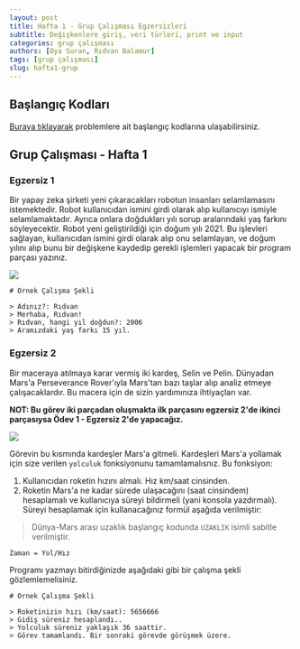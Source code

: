 ```yaml
---
layout: post
title: Hafta 1 - Grup Çalışması Egzersizleri
subtitle: Değişkenlere giriş, veri türleri, print ve input
categories: grup çalışması
authors: [Oya Suran, Rıdvan Balamur]
tags: [grup çalışması]
slug: hafta1-grup
---
```


## Başlangıç Kodları
[Buraya tıklayarak](https://drive.google.com/file/d/1uNTIOTexY_SmmVNwKUN2eC7axsRSNdRY/view?usp=sharing) problemlere ait başlangıç kodlarına ulaşabilirsiniz.

## Grup Çalışması - Hafta 1

### Egzersiz 1

Bir yapay zeka şirketi yeni çıkaracakları robotun insanları selamlamasını istemektedir. Robot kullanıcıdan ismini girdi olarak alıp kullanıcıyı ismiyle selamlamaktadır. Ayrıca onlara doğdukları yılı sorup aralarındaki yaş farkını söyleyecektir. Robot yeni geliştirildiği için doğum yılı 2021. Bu işlevleri sağlayan, kullanıcıdan ismini girdi olarak alıp onu selamlayan, ve doğum yılını alıp bunu bir değişkene kaydedip gerekli işlemleri yapacak bir program parçası yazınız.

![](https://specials-images.forbesimg.com/imageserve/5f8247cf2190cd26e6fe7b90/960x0.jpg?fit=scale)

```
# Örnek Çalışma Şekli

> Adınız?: Rıdvan
> Merhaba, Rıdvan!
> Rıdvan, hangi yıl doğdun?: 2006
> Aramızdaki yaş farkı 15 yıl.

```

### Egzersiz 2

Bir maceraya atılmaya karar vermiş iki kardeş, Selin ve Pelin. Dünyadan Mars'a Perseverance Rover'ıyla Mars'tan bazı taşlar alıp analiz etmeye çalışacaklardır. Bu macera için de sizin yardımınıza ihtiyaçları var. 

**NOT: Bu görev iki parçadan oluşmakta ilk parçasını egzersiz 2'de ikinci parçasıysa Ödev 1 - Egzersiz 2'de yapacağız.**

![](https://cdn.vox-cdn.com/thumbor/gtFX_9BVO5yj51Pr5vDq9JOYrlY=/0x0:3000x1688/1200x800/filters:focal(1213x757:1693x1237)/cdn.vox-cdn.com/uploads/chorus_image/image/68831020/09_Touchdown_10k.0.jpg)

 Görevin bu kısmında kardeşler Mars'a gitmeli. Kardeşleri Mars'a yollamak için size verilen `yolculuk` fonksiyonunu tamamlamalısnız.
 Bu fonksiyon:
 1. Kullanıcıdan roketin hızını almalı. Hız km/saat cinsinden.
 2. Roketin Mars'a ne kadar sürede ulaşacağını (saat cinsindem) hesaplamalı ve kullanıcıya süreyi bildirmeli (yani konsola yazdırmalı). Süreyi hesaplamak için kullanacağınız formül aşağıda verilmiştir: 
> Dünya-Mars arası uzaklık başlangıç kodunda `UZAKLIK` isimli sabitle verilmiştir.

```
Zaman = Yol/Hız
```

Programı yazmayı bitirdiğinizde aşağıdaki gibi bir çalışma şekli gözlemlemelisiniz.

```
# Örnek Çalışma Şekli

> Roketinizin hızı (km/saat): 5656666
> Gidiş süreniz hesaplandı..
> Yolculuk süreniz yaklaşık 36 saattir.
> Görev tamamlandı. Bir sonraki görevde görüşmek üzere.
```
